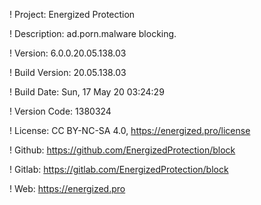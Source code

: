 ! Project: Energized Protection

! Description: ad.porn.malware blocking.

! Version: 6.0.0.20.05.138.03

! Build Version: 20.05.138.03

! Build Date: Sun, 17 May 20 03:24:29

! Version Code: 1380324

! License: CC BY-NC-SA 4.0, https://energized.pro/license

! Github: https://github.com/EnergizedProtection/block

! Gitlab: https://gitlab.com/EnergizedProtection/block


! Web: https://energized.pro
